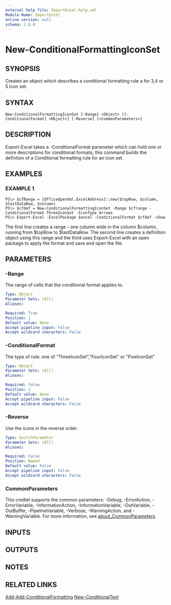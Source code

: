 ```yaml
---
external help file: ImportExcel-help.xml
Module Name: ImportExcel
online version: null
schema: 2.0.0
---
```


# New-ConditionalFormattingIconSet

## SYNOPSIS

Creates an object which describes a conditional formatting rule a for 3,4 or 5 icon set.

## SYNTAX

```text
New-ConditionalFormattingIconSet [-Range] <Object> [[-ConditionalFormat] <Object>] [-Reverse] [<CommonParameters>]
```

## DESCRIPTION

Export-Excel takes a -ConditionalFormat parameter which can hold one or more descriptions for conditional formats; this command builds the defintion of a Conditional formatting rule for an icon set.

## EXAMPLES

### EXAMPLE 1

```text
PS\> $cfRange = [OfficeOpenXml.ExcelAddress]::new($topRow, $column, $lastDataRow, $column)
PS\> $cfdef = New-ConditionalFormattingIconSet -Range $cfrange -ConditionalFormat ThreeIconSet -IconType Arrows
PS\> Export-Excel -ExcelPackage $excel -ConditionalFormat $cfdef -show
```

The first line creates a range - one column wide in the column $column, running from $topRow to $lastDataRow. The second line creates a definition object using this range and the third uses Export-Excel with an open package to apply the format and save and open the file.

## PARAMETERS

### -Range

The range of cells that the conditional format applies to.

```yaml
Type: Object
Parameter Sets: (All)
Aliases:

Required: True
Position: 1
Default value: None
Accept pipeline input: False
Accept wildcard characters: False
```

### -ConditionalFormat

The type of rule: one of "ThreeIconSet","FourIconSet" or "FiveIconSet"

```yaml
Type: Object
Parameter Sets: (All)
Aliases:

Required: False
Position: 2
Default value: None
Accept pipeline input: False
Accept wildcard characters: False
```

### -Reverse

Use the icons in the reverse order.

```yaml
Type: SwitchParameter
Parameter Sets: (All)
Aliases:

Required: False
Position: Named
Default value: False
Accept pipeline input: False
Accept wildcard characters: False
```

### CommonParameters

This cmdlet supports the common parameters: -Debug, -ErrorAction, -ErrorVariable, -InformationAction, -InformationVariable, -OutVariable, -OutBuffer, -PipelineVariable, -Verbose, -WarningAction, and -WarningVariable. For more information, see [about\_CommonParameters](http://go.microsoft.com/fwlink/?LinkID=113216).

## INPUTS

## OUTPUTS

## NOTES

## RELATED LINKS

[Add-Add-ConditionalFormatting](new-conditionalformattingiconset.md) [New-ConditionalText](new-conditionalformattingiconset.md)

